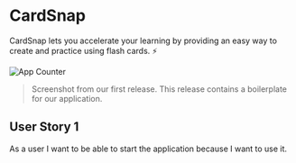 # CardSnap

CardSnap lets you accelerate your learning by providing an easy way to create and practice using flash cards. ⚡️

![App Counter](https://i.imgur.com/WouUvv8.png)

> Screenshot from our first release. This release contains a boilerplate for our application.

## User Story 1

As a user I want to be able to start the application because I want to use it.

